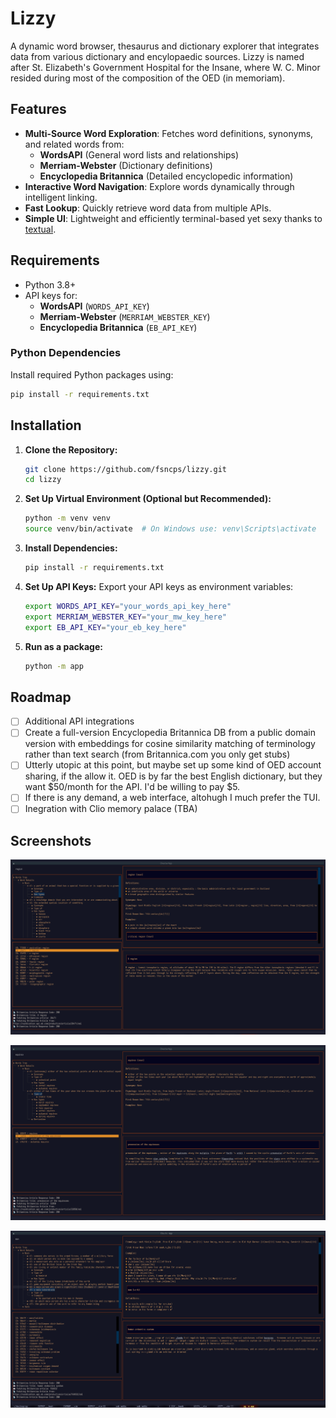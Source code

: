 # Lizzy

A dynamic word browser, thesaurus and dictionary explorer that integrates data from various dictionary and encylopaedic sources. Lizzy is named after St. Elizabeth's Government Hospital for the Insane, where W. C. Minor resided during most of the composition of the OED (in memoriam).

## Features

- **Multi-Source Word Exploration**: Fetches word definitions, synonyms, and related words from:
  - **WordsAPI** (General word lists and relationships)
  - **Merriam-Webster** (Dictionary definitions)
  - **Encyclopedia Britannica** (Detailed encyclopedic information)
- **Interactive Word Navigation**: Explore words dynamically through intelligent linking.
- **Fast Lookup**: Quickly retrieve word data from multiple APIs.
- **Simple UI**: Lightweight and efficiently terminal-based yet sexy thanks to [textual](https://github.com/Textualize/textual).

## Requirements

- Python 3.8+
- API keys for:
  - **WordsAPI** (`WORDS_API_KEY`)
  - **Merriam-Webster** (`MERRIAM_WEBSTER_KEY`)
  - **Encyclopedia Britannica** (`EB_API_KEY`)

### Python Dependencies
Install required Python packages using:
```sh
pip install -r requirements.txt
```

## Installation

1. **Clone the Repository:**
   ```sh
   git clone https://github.com/fsncps/lizzy.git
   cd lizzy
   ```
2. **Set Up Virtual Environment (Optional but Recommended):**
   ```sh
   python -m venv venv
   source venv/bin/activate  # On Windows use: venv\Scripts\activate
   ```
3. **Install Dependencies:**
   ```sh
   pip install -r requirements.txt
   ```
4. **Set Up API Keys:**
   Export your API keys as environment variables:
   ```sh
   export WORDS_API_KEY="your_words_api_key_here"
   export MERRIAM_WEBSTER_KEY="your_mw_key_here"
   export EB_API_KEY="your_eb_key_here"
   ```
5. **Run  as a package:**
   ```sh
   python -m app
   ```

## Roadmap
- [ ] Additional API integrations
- [ ] Create a full-version Encyclopedia Britannica DB from a public domain version with embeddings for cosine similarity matching of terminology rather than text search (from Britannica.com you only get stubs)
- [ ] Utterly utopic at this point, but maybe set up some kind of OED account sharing, if the allow it. OED is by far the best English dictionary, but they want $50/month for the API. I'd be willing to pay $5. 
- [ ] If there is any demand, a web interface, altohugh I much prefer the TUI.
- [ ] Inegration with Clio memory palace (TBA)

## Screenshots
![Description](docs/screenshot1.png)

![Description](docs/screenshot2.png)

![Description](docs/screenshot3.png)


